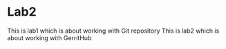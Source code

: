 # Lab2
This is lab1 which is about working with Git repository
This is lab2 which is about working with GerritHub